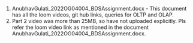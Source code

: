 

1) AnubhavGulati_2022OG04004_BDSAssignment.docx - This document has all the loom videos, git hub links, queries for OLTP and OLAP.
2) Part 2 video was more than 25MB, so have not uploaded explicitly. Pls refer the loom video link as mentioned in the document AnubhavGulati_2022OG04004_BDSAssignment.docx.
